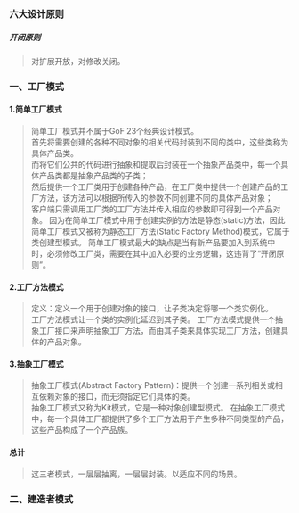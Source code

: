 ### 六大设计原则
##### 开闭原则
> 对扩展开放，对修改关闭。
### 一、工厂模式
#### 1.简单工厂模式
> 简单工厂模式并不属于GoF 23个经典设计模式。   
  首先将需要创建的各种不同对象的相关代码封装到不同的类中，这些类称为具体产品类。    
  而将它们公共的代码进行抽象和提取后封装在一个抽象产品类中，每一个具体产品类都是抽象产品类的子类；   
  然后提供一个工厂类用于创建各种产品，在工厂类中提供一个创建产品的工厂方法，该方法可以根据所传入的参数不同创建不同的具体产品对象；   
  客户端只需调用工厂类的工厂方法并传入相应的参数即可得到一个产品对象。
 > 因为在简单工厂模式中用于创建实例的方法是静态(static)方法，因此简单工厂模式又被称为静态工厂方法(Static Factory Method)模式，它属于类创建型模式。
 > 简单工厂模式最大的缺点是当有新产品要加入到系统中时，必须修改工厂类，需要在其中加入必要的业务逻辑，这违背了“开闭原则”。
 
 #### 2.工厂方法模式
 > 定义：定义一个用于创建对象的接口，让子类决定将哪一个类实例化。   
   工厂方法模式让一个类的实例化延迟到其子类。
 > 工厂方法模式提供一个抽象工厂接口来声明抽象工厂方法，而由其子类来具体实现工厂方法，创建具体的产品对象。
 
 #### 3.抽象工厂模式
 > 抽象工厂模式(Abstract Factory Pattern)：提供一个创建一系列相关或相互依赖对象的接口，而无须指定它们具体的类。    
   抽象工厂模式又称为Kit模式，它是一种对象创建型模式。
 > 在抽象工厂模式中，每一个具体工厂都提供了多个工厂方法用于产生多种不同类型的产品，这些产品构成了一个产品族。
 
 #### 总计
 > 这三者模式，一层层抽离，一层层封装。以适应不同的场景。
 
 ### 二、建造者模式
 
 
 
 
 
 
 
 
 
 
 
 
 
 
 
 
 
 
 
 
 
 
 